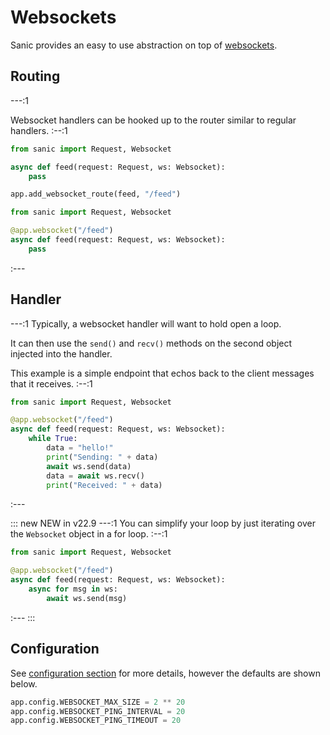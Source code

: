 # Websockets

Sanic provides an easy to use abstraction on top of [websockets](https://websockets.readthedocs.io/en/stable/).


## Routing

---:1

Websocket handlers can be hooked up to the router similar to regular handlers.
:--:1
```python
from sanic import Request, Websocket

async def feed(request: Request, ws: Websocket):
    pass

app.add_websocket_route(feed, "/feed")
```
```python
from sanic import Request, Websocket

@app.websocket("/feed")
async def feed(request: Request, ws: Websocket):
    pass
```
:---

## Handler


---:1
Typically, a websocket handler will want to hold open a loop.

It can then use the `send()` and `recv()` methods on the second object injected into the handler.

This example is a simple endpoint that echos back to the client messages that it receives.
:--:1
```python
from sanic import Request, Websocket

@app.websocket("/feed")
async def feed(request: Request, ws: Websocket):
    while True:
        data = "hello!"
        print("Sending: " + data)
        await ws.send(data)
        data = await ws.recv()
        print("Received: " + data)
```
:---

::: new NEW in v22.9
---:1
You can simplify your loop by just iterating over the `Websocket` object in a for loop.
:--:1
```python
from sanic import Request, Websocket

@app.websocket("/feed")
async def feed(request: Request, ws: Websocket):
    async for msg in ws:
        await ws.send(msg)
```
:---
:::

## Configuration

See [configuration section](/guide/deployment/configuration.md) for more details, however the defaults are shown below.

```python
app.config.WEBSOCKET_MAX_SIZE = 2 ** 20
app.config.WEBSOCKET_PING_INTERVAL = 20
app.config.WEBSOCKET_PING_TIMEOUT = 20
```
